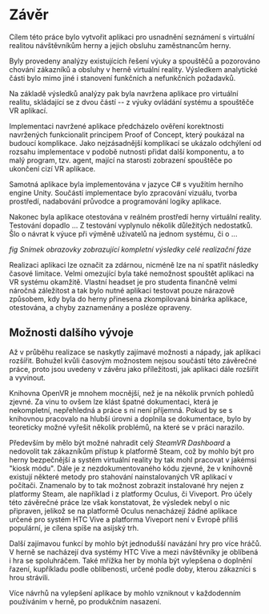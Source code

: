 # Závěr

Cílem této práce bylo vytvořit aplikaci pro usnadnění seznámení s virtuální realitou návštěvníkům herny a jejich obsluhu zaměstnancům herny.

Byly provedeny analýzy existujících řešení výuky a spouštěčů a pozorováno chování zákazníků a obsluhy v herně virtuální reality. Výsledkem analytické části bylo mimo jiné i stanovení funkčních a nefunkčních požadavků.

Na základě výsledků analýzy pak byla navržena aplikace pro virtuální realitu, skládající se z dvou částí -- z výuky ovládání systému a spouštěče VR aplikací.

Implementaci navržené aplikace předcházelo ověření korektnosti navržených funkcionalit principem Proof of Concept, který poukázal na budoucí komplikace. Jako nejzásadnější komplikací se ukázalo odchýlení od rozsahu implementace v podobě nutnosti přidat další komponentu, a to malý program, tzv. agent, mající na starosti zobrazení spouštěče po ukončení cizí VR aplikace.

Samotná aplikace byla implementována v jazyce C# s využitím herního engine Unity. Součástí implementace bylo zpracování vizuálu, tvorba prostředí, nadabování průvodce a programování logiky aplikace.

Nakonec byla aplikace otestována v reálném prostředí herny virtuální reality. Testování dopadlo ... Z testování vyplynulo několik důležitých nedostatků. Šlo o návrat k výuce při výměně uživatelů na jednom systému, či o ...

*fig Snímek obrazovky zobrazující kompletní výsledky celé realizační fáze*

Realizaci aplikaci lze označit za zdárnou, nicméně lze na ní spatřit následky časové limitace. Velmi omezující byla také nemožnost spouštět aplikaci na VR systému okamžitě. Vlastní headset je pro studenta finančně velmi náročná záležitost a tak bylo nutné aplikaci testovat pouze nárazově způsobem, kdy byla do herny přinesena zkompilovaná binárka aplikace, otestována, a chyby zaznamenány a posléze opraveny.

## Možnosti dalšího vývoje

Až v průběhu realizace se naskytly zajímavé možnosti a nápady, jak aplikaci rozšířit. Bohužel kvůli časovým možnostem nejsou součástí této závěrečné práce, proto jsou uvedeny v závěru jako příležitosti, jak aplikaci dále rozšířit a vyvinout.

Knihovna OpenVR je mnohem mocnější, než je na několik prvních pohledů zjevné. Za vinu to ovšem lze klást špatné dokumentaci, která je nekompletní, nepřehledná a práce s ní není příjemná. Pokud by se s knihovnou pracovalo na hlubší úrovni a doplnila se dokumentace, bylo by teoreticky možné vyřešit několik problémů, na které se v práci narazilo. 

Především by mělo být možné nahradit celý *SteamVR Dashboard* a nedovolit tak zákazníkům přístup k platformě Steam, což by mohlo být pro herny bezpečnější a systém virtuální reality by tak mohl pracovat v jakémsi "kiosk módu". Dále je z nezdokumentovaného kódu zjevné, že v knihovně existují některé metody pro stahování nainstalovaných VR aplikací v počítači. Znamenalo by to tak možnost zobrazit instalované hry nejen z platformy Steam, ale například i z platformy Oculus, či Viveport. Pro účely této závěrečné práce lze však konstatovat, že výsledek nebyl o nic připraven, jelikož se na platformě Oculus nenacházejí žádné aplikace určené pro systém HTC Vive a platforma Viveport není v Evropě příliš populární, je cílena spíše na asijský trh.

Další zajímavou funkcí by mohlo být jednodušší navázání hry pro více hráčů. V herně se nacházejí dva systémy HTC Vive a mezi návštěvníky je oblíbená i hra se spoluhráčem. Také mřížka her by mohla být vylepšena o doplnění řazení, kupříkladu podle oblíbenosti, určené podle doby, kterou zákazníci s hrou strávili.

Více návrhů na vylepšení aplikace by mohlo vzniknout v každodenním používáním v herně, po produkčním nasazení.

